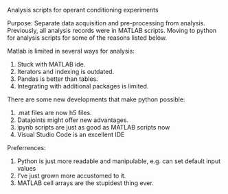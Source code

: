 Analysis scripts for operant conditioning experiments

Purpose: Separate data acquisition and pre-processing from analysis.
Previously, all analysis records were in MATLAB scripts. Moving to python for analysis scripts for some of the reasons listed below.


Matlab is limited in several ways for analysis: 
1. Stuck with MATLAB ide.
2. Iterators and indexing is outdated.
3. Pandas is better than tables.
4. Integrating with additional packages is limited.

There are some new developments that make python possible:
1. .mat files are now h5 files.
2. Datajoints might offer new advantages.
3. ipynb scripts are just as good as MATLAB scripts now
4. Visual Studio Code is an excellent IDE

Preferrences:
1. Python is just more readable and manipulable, e.g. can set default input values
2. I've just grown more accustomed to it.
3. MATLAB cell arrays are the stupidest thing ever.